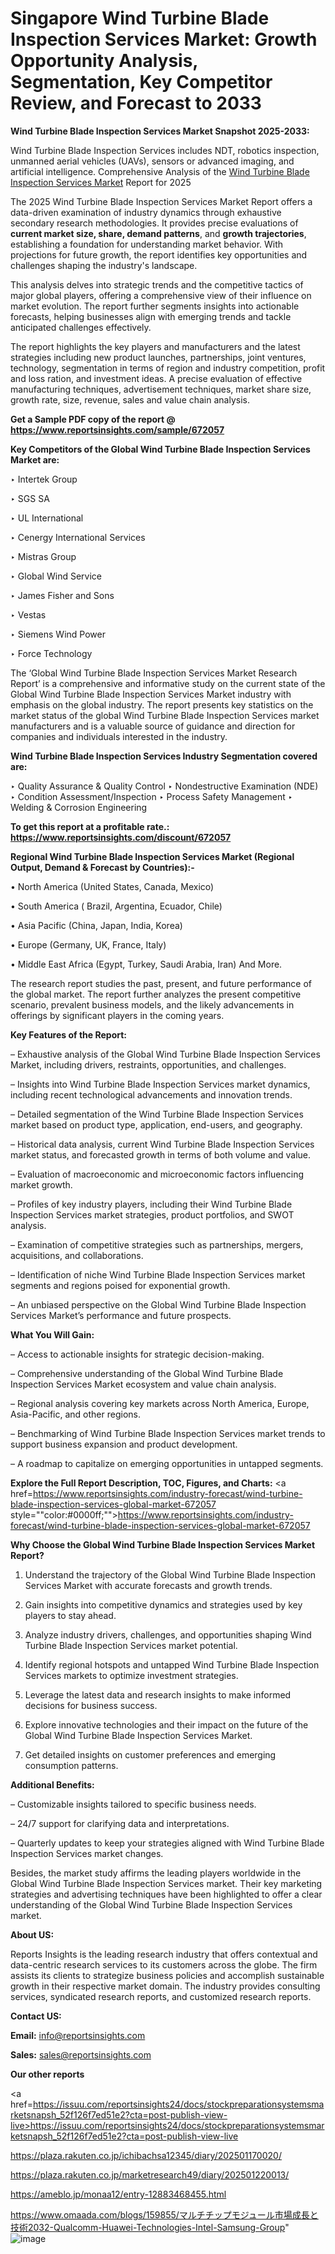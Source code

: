 # Singapore Wind Turbine Blade Inspection Services Market: Growth Opportunity Analysis, Segmentation, Key Competitor Review, and Forecast to 2033

<strong>Wind Turbine Blade Inspection Services Market Snapshot 2025-2033:</strong>

Wind Turbine Blade Inspection Services includes NDT, robotics inspection, unmanned aerial vehicles (UAVs), sensors or advanced imaging, and artificial intelligence. Comprehensive Analysis of the <a href=https://www.reportsinsights.com/sample/672057>Wind Turbine Blade Inspection Services Market</a> Report for 2025

The 2025 Wind Turbine Blade Inspection Services Market Report offers a data-driven examination of industry dynamics through exhaustive secondary research methodologies. It provides precise evaluations of <strong>current market size, share, demand patterns</strong>, and <strong>growth trajectories</strong>, establishing a foundation for understanding market behavior. With projections for future growth, the report identifies key opportunities and challenges shaping the industry's landscape.

This analysis delves into strategic trends and the competitive tactics of major global players, offering a comprehensive view of their influence on market evolution. The report further segments insights into actionable forecasts, helping businesses align with emerging trends and tackle anticipated challenges effectively.

The report highlights the key players and manufacturers and the latest strategies including new product launches, partnerships, joint ventures, technology, segmentation in terms of region and industry competition, profit and loss ration, and investment ideas. A precise evaluation of effective manufacturing techniques, advertisement techniques, market share size, growth rate, size, revenue, sales and value chain analysis.

<strong>Get a Sample PDF copy of the report @ <a href=https://www.reportsinsights.com/sample/672057 style=color:#0000ff;>https://www.reportsinsights.com/sample/672057</a></strong>

<strong>Key Competitors of the Global Wind Turbine Blade Inspection Services Market are:</strong>

‣ Intertek Group

‣ SGS SA

‣ UL International

‣ Cenergy International Services

‣ Mistras Group

‣ Global Wind Service

‣ James Fisher and Sons

‣ Vestas

‣ Siemens Wind Power

‣ Force Technology

The ‘Global Wind Turbine Blade Inspection Services Market Research Report’ is a comprehensive and informative study on the current state of the Global Wind Turbine Blade Inspection Services Market industry with emphasis on the global industry. The report presents key statistics on the market status of the global Wind Turbine Blade Inspection Services market manufacturers and is a valuable source of guidance and direction for companies and individuals interested in the industry.

<strong>Wind Turbine Blade Inspection Services Industry Segmentation covered are:</strong>

‣ Quality Assurance & Quality Control
‣ Nondestructive Examination (NDE)
‣ Condition Assessment/Inspection
‣ Process Safety Management
‣ Welding & Corrosion Engineering

<strong>To get this report at a profitable rate.: <a href=https://www.reportsinsights.com/discount/672057 style=color:#0000ff;>https://www.reportsinsights.com/discount/672057</a></strong>

<strong>Regional Wind Turbine Blade Inspection Services Market (Regional Output, Demand &amp; Forecast by Countries):-</strong>

• North America (United States, Canada, Mexico)

• South America ( Brazil, Argentina, Ecuador, Chile)

• Asia Pacific (China, Japan, India, Korea)

• Europe (Germany, UK, France, Italy)

• Middle East Africa (Egypt, Turkey, Saudi Arabia, Iran) And More.

The research report studies the past, present, and future performance of the global market. The report further analyzes the present competitive scenario, prevalent business models, and the likely advancements in offerings by significant players in the coming years.

<strong>Key Features of the Report:</strong>

– Exhaustive analysis of the Global Wind Turbine Blade Inspection Services Market, including drivers, restraints, opportunities, and challenges.

– Insights into Wind Turbine Blade Inspection Services market dynamics, including recent technological advancements and innovation trends.

– Detailed segmentation of the Wind Turbine Blade Inspection Services market based on product type, application, end-users, and geography.

– Historical data analysis, current Wind Turbine Blade Inspection Services market status, and forecasted growth in terms of both volume and value.

– Evaluation of macroeconomic and microeconomic factors influencing market growth.

– Profiles of key industry players, including their Wind Turbine Blade Inspection Services market strategies, product portfolios, and SWOT analysis.

– Examination of competitive strategies such as partnerships, mergers, acquisitions, and collaborations.

– Identification of niche Wind Turbine Blade Inspection Services market segments and regions poised for exponential growth.

– An unbiased perspective on the Global Wind Turbine Blade Inspection Services Market’s performance and future prospects.

<strong>What You Will Gain:</strong>

– Access to actionable insights for strategic decision-making.

– Comprehensive understanding of the Global Wind Turbine Blade Inspection Services Market ecosystem and value chain analysis.

– Regional analysis covering key markets across North America, Europe, Asia-Pacific, and other regions.

– Benchmarking of Wind Turbine Blade Inspection Services market trends to support business expansion and product development.

– A roadmap to capitalize on emerging opportunities in untapped segments.

<strong>Explore the Full Report Description, TOC, Figures, and Charts:</strong>
<a href=https://www.reportsinsights.com/industry-forecast/wind-turbine-blade-inspection-services-global-market-672057 style=""color:#0000ff;"">https://www.reportsinsights.com/industry-forecast/wind-turbine-blade-inspection-services-global-market-672057</a>

<strong>Why Choose the Global Wind Turbine Blade Inspection Services Market Report?</strong>

1. Understand the trajectory of the Global Wind Turbine Blade Inspection Services Market with accurate forecasts and growth trends.

2. Gain insights into competitive dynamics and strategies used by key players to stay ahead.

3. Analyze industry drivers, challenges, and opportunities shaping Wind Turbine Blade Inspection Services market potential.

4. Identify regional hotspots and untapped Wind Turbine Blade Inspection Services markets to optimize investment strategies.

5. Leverage the latest data and research insights to make informed decisions for business success.

6. Explore innovative technologies and their impact on the future of the Global Wind Turbine Blade Inspection Services Market.

7. Get detailed insights on customer preferences and emerging consumption patterns.

<strong>Additional Benefits:</strong>

– Customizable insights tailored to specific business needs.

– 24/7 support for clarifying data and interpretations.

– Quarterly updates to keep your strategies aligned with Wind Turbine Blade Inspection Services market changes.

Besides, the market study affirms the leading players worldwide in the Global Wind Turbine Blade Inspection Services market. Their key marketing strategies and advertising techniques have been highlighted to offer a clear understanding of the Global Wind Turbine Blade Inspection Services market.

<strong><strong>About US</strong>:</strong>

Reports Insights is the leading research industry that offers contextual and data-centric research services to its customers across the globe. The firm assists its clients to strategize business policies and accomplish sustainable growth in their respective market domain. The industry provides consulting services, syndicated research reports, and customized research reports.

<strong>Contact US:</strong>

<p class=><b>Email:</b> <a href=mailto:info@reportsinsights.com>info@reportsinsights.com</a></p>
<p class=><b>Sales:</b> <a href=mailto:sales@reportsinsights.com>sales@reportsinsights.com</a></p>

<strong>Our other reports</strong>

<a href=https://issuu.com/reportsinsights24/docs/stockpreparationsystemsmarketsnapsh_52f126f7ed51e2?cta=post-publish-view-live>https://issuu.com/reportsinsights24/docs/stockpreparationsystemsmarketsnapsh_52f126f7ed51e2?cta=post-publish-view-live</a>

<a href=https://plaza.rakuten.co.jp/ichibachsa12345/diary/202501170020/>https://plaza.rakuten.co.jp/ichibachsa12345/diary/202501170020/</a>

<a href=https://plaza.rakuten.co.jp/marketresearch49/diary/202501220013/>https://plaza.rakuten.co.jp/marketresearch49/diary/202501220013/</a>

<a href=https://ameblo.jp/monaa12/entry-12883468455.html>https://ameblo.jp/monaa12/entry-12883468455.html</a>

<a href=https://www.omaada.com/blogs/159855/マルチチップモジュール市場成長と技術2032-Qualcomm-Huawei-Technologies-Intel-Samsung-Group>https://www.omaada.com/blogs/159855/マルチチップモジュール市場成長と技術2032-Qualcomm-Huawei-Technologies-Intel-Samsung-Group</a>"
![image](https://github.com/user-attachments/assets/4606cded-7486-453d-97d3-dd08c50d0068)
